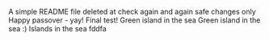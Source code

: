 A simple README file
deleted at
check again
and again
safe changes only
Happy passover - yay!
Final test!
Green island in the sea
Green island in the sea :)
Islands in the sea
fddfa
